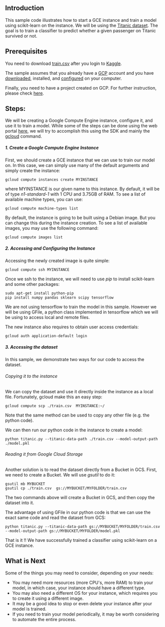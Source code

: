 ## Introduction

This sample code illustrates how to start a GCE instance and train a model using scikit-learn on the instance. We will be using the [Titanic dataset](https://www.kaggle.com/c/titanic). The goal is to train a classifier to predict whether a given passenger on Titanic survived or not.

## Prerequisites

You need to download [train.csv](https://www.kaggle.com/c/titanic/download/train.csv) after you login to [Kaggle](https://www.kaggle.com/).

The sample assumes that you already have a [GCP](https://cloud.google.com/) account and you have [downloaded](https://cloud.google.com/sdk/), installed, and [configured](https://cloud.google.com/sdk/gcloud/reference/config/) on your computer.

Finally, you need to have a project created on GCP. For further instruction, please check [here](https://cloud.google.com/sdk/gcloud/reference/projects/create).


## Steps:
We will be creating a Google Compute Engine instance, configure it, and use it to train a model. While some of the steps can be done using the web portal [here](https://pantheon.corp.google.com), we will try to accomplish this using the SDK and mainly the [gcloud](https://cloud.google.com/sdk/gcloud/) command.

##### 1. Create a Google Compute Engine Instance
First, we should create a GCE instance that we can use to train our model on. In this case, we can simply use many of the default arguments and simply create the instance:

```
gcloud compute instances create MYINSTANCE
```

where MYINSTANCE is our given name to this instance. By default, it will be of type *n1-standard-1* with 1 CPU and 3.75GB of RAM. To see a list of available machine types, you can use:

```
gcloud compute machine-types list
```

By default, the instance is going to be built using a Debian image. But you can change this during the instance creation. To see a list of available images, you may use the following command:
```
gcloud compute images list
```

##### 2. Accessing and Configuring the Instance

Accessing the newly created image is quite simple:
```
gcloud compute ssh MYINSTANCE
```

Once we ssh to the instance, we will need to use *pip* to install scikit-learn and some other packages:
```
sudo apt-get install python-pip
pip install numpy pandas sklearn scipy tensorflow
```
We are not using tensorflow to train the model in this sample. However we will be using GFile, a python class implemented in tensorflow which we will be using to access local and remote files.

The new instance also requires to obtain user access credentials:
```
gcloud auth application-default login
```

##### 3. Accessing the dataset
In this sample, we demonstrate two ways for our code to access the dataset.

###### Copying it to the instance
We can copy the dataset and use it directly inside the instance as a local file. Fortunately, gcloud make this an easy step:
```
gcloud compute scp ./train.csv  MYINSTANCE:~/
```

Note that the same method can be used to copy any other file (e.g. the python code).

We can then run our python code in the instance to create a model:
```
python titanic.py --titanic-data-path ./train.csv --model-output-path ./model.pkl
```

###### Reading it from Google Cloud Storage
Another solution is to read the dataset directly from a Bucket in GCS. First, we need to create a Bucket. We will use *gsutil* to do it:
```
gsutil mb MYBUCKET
gsutil cp ./train.csv  gs://MYBUCKET/MYFOLDER/train.csv
```

The two commands above will create a Bucket in GCS, and then copy the dataset into it.

The advantage of using GFile in our python code is that we can use the exact same code and read the dataset from GCS:
```
python titanic.py --titanic-data-path gs://MYBUCKET/MYFOLDER/train.csv --model-output-path gs://MYBUCKET/MYFOLDER/model.pkl
```

That is it !! We have successfully trained a classifier using scikit-learn on a GCE instance.

## What is Next
Some of the things you may need to consider, depending on your needs:
* You may need more resources (more CPU's, more RAM) to train your model, in which case, your instance should have a different type.
* You may also need a different OS for your instance, which requires you to create it using a different image.
* It may be a good idea to stop or even delete your instance after your model is trained.
* If you need to train your model periodically, it may be worth considering to automate the entire process.